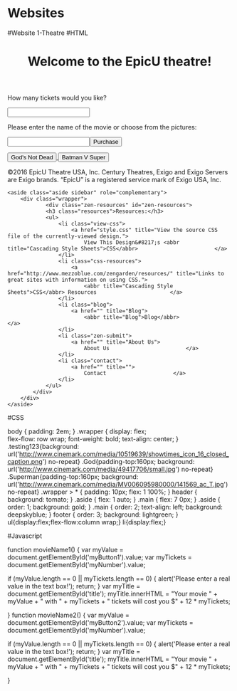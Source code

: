 # Websites

#Website 1-Theatre
#HTML
<!DOCTYPE html>
<html>

<head>
  <title>JS Example</title>
  <!--<script src="js.js">
       
    </script>-->
  <script type="text/javascript">
    //You are writing a web site to sell tickets for a movie theater. You need to present a list of two or more movies. Present a text box for the user to type in the name of the movie they want to see and the number of tickets they want. Each ticket costs $12, when they press "Purchase" echo back the move, ticket count and total amount due. Make it pretty...use the styling we learned about in Visual Studio.
 function substitute() {
            var myValue = document.getElementById('myTextBox').value;
                var myTickets = document.getElementById('myNumber').value;
        
    if (myValue.length == 0 && myTickets.length==0) {
                alert('Please enter a real value in the text box!');
                return;
            }
            var myTitle = document.getElementById('title');
            myTitle.innerHTML = myTickets+" tickets of the movie "+myValue +" will cost you $"+12*myTickets;
        }
  </script>
</head>
<!--<body onload ="alert('Hello WOrld')">-->

<body>
  <div class="wrapper">
  <header><h1>Welcome to the EpicU theatre!</h1></header>
  <article class="main">
  <!--taken from cinemark-->
  <p>How many tickets would you like? </p>
  
  <input type="text" id="myNumber" />
  
  <p>Please enter the name of the movie or choose from the pictures: </p>
  
  <input type="text" id="myTextBox" /><input type="submit" value="Purchase" onclick="substitute()" /></br>
  <p></p>
  <a href="#title">
  <input type="button" class="God" id="myButton1" value="God's Not Dead" name="as" title="df" onclick="movieName1()"/> 
  <input type="button" id="myButton2" class="Superman" value="Batman V Super" name="as" title="df" onclick="movieName2()"/> 
  </a>
    <p id="title"></p>
  </article>
  
 <footer>©2016 EpicU Theatre USA, Inc. Century Theatres, Exigo and Exigo Servers are Exigo brands. “EpicU” is a registered service mark of Exigo USA, Inc.
</footer>
  


	<aside class="aside sidebar" role="complementary">
		<div class="wrapper">
				<div class="zen-resources" id="zen-resources">
				<h3 class="resources">Resources:</h3>
				<ul>
					<li class="view-css">
						<a href="style.css" title="View the source CSS file of the currently-viewed design.">
							View This Design&#8217;s <abbr title="Cascading Style Sheets">CSS</abbr>						</a>
					</li>
					<li class="css-resources">
						<a href="http://www.mezzoblue.com/zengarden/resources/" title="Links to great sites with information on using CSS.">
							<abbr title="Cascading Style Sheets">CSS</abbr> Resources						</a>
					</li>
					<li class="blog">
						<a href="" title="Blog">
							<abbr title="Blog">Blog</abbr>						</a>
					</li>
					<li class="zen-submit">
						<a href="" title="About Us">
							About Us						</a>
					</li>
					<li class="contact">
						<a href="" title="">
							Contact						</a>
					</li>
				</ul>
			</div>
		</div>
	</aside>

  </div>
    </body>

</html>
#CSS

body {
  padding: 2em; 
}
.wrapper {
   display: flex;  
flex-flow: row wrap; 
  font-weight: bold;
  text-align: center;
}
.testing123{background: url('http://www.cinemark.com/media/10519639/showtimes_icon_16_closed_caption.png') no-repeat}
.God{padding-top:160px; background: url('http://www.cinemark.com/media/49417706/small.jpg') no-repeat}
.Superman{padding-top:160px; background: url('http://www.cinemark.com/media/MV006095980000/141569_ac_T.jpg') no-repeat}
.wrapper > * {
  padding: 10px;
  flex: 1 100%;
}
header {
  background: tomato;
}
 .aside { flex: 1 auto; }
 .main    { flex: 7 0px; }
 .aside { order: 1;
  background: gold; } 
  .main    { order: 2;
  text-align: left;
  background: deepskyblue; }
  footer  { order: 3;
  background: lightgreen; }
ul{display:flex;flex-flow:column wrap;}
li{display:flex;}



#Javascript


function movieName1() {
  var myValue = document.getElementById('myButton1').value;
  var myTickets = document.getElementById('myNumber').value;

  if (myValue.length == 0 || myTickets.length == 0) {
    alert('Please enter a real value in the text box!');
    return;
  }
  var myTitle = document.getElementById('title');
  myTitle.innerHTML = "Your movie " + myValue + " with " + myTickets + " tickets will cost you $" + 12 * myTickets;
 
   }
function movieName2() {
  var myValue = document.getElementById('myButton2').value;
  var myTickets = document.getElementById('myNumber').value;

  if (myValue.length == 0 || myTickets.length == 0) {
    alert('Please enter a real value in the text box!');
    return;
  }
  var myTitle = document.getElementById('title');
  myTitle.innerHTML = "Your movie " + myValue + " with " + myTickets + " tickets will cost you $" + 12 * myTickets;
 
   }
